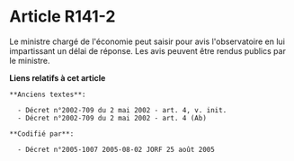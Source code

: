 # Article R141-2

Le ministre chargé de l'économie peut saisir pour avis l'observatoire en lui impartissant un délai de réponse. Les avis
peuvent être rendus publics par le ministre.

**Liens relatifs à cet article**

	**Anciens textes**:

	  - Décret n°2002-709 du 2 mai 2002 - art. 4, v. init.
	  - Décret n°2002-709 du 2 mai 2002 - art. 4 (Ab)

	**Codifié par**:

	  - Décret n°2005-1007 2005-08-02 JORF 25 août 2005
